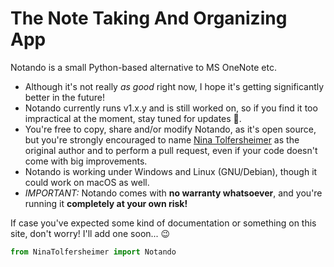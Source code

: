 # The Note Taking And Organizing App
Notando is a small Python-based alternative to MS OneNote etc.
- Although it's not really _as good_ right now, I hope it's getting significantly better in the future!
- Notando currently runs v1.x.y and is still worked on, so if you find it too impractical at the moment, stay tuned for updates 🙂.
- You're free to copy, share and/or modify Notando, as it's open source, but you're strongly encouraged to name [Nina Tolfersheimer](https://github.com/NinaTolfersheimer) as the original author and to perform a pull request, even if your code doesn't come with big improvements.
- Notando is working under Windows and Linux (GNU/Debian), though it could work on macOS as well.
- _IMPORTANT:_ Notando comes with **no warranty whatsoever**, and you're running it **completely at your own risk!**

If case you've expected some kind of documentation or something on this site, don't worry! I'll add one soon... 😉


```Python
from NinaTolfersheimer import Notando
```
